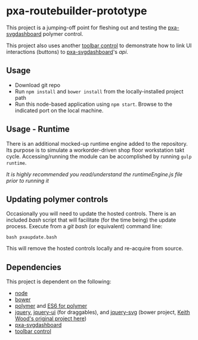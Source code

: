 # pxa-routebuilder-prototype

This project is a jumping-off point for fleshing out and testing the [pxa-svgdashboard](http://github.com/paelian/svg-dashboard) polymer control.

This project also uses another [toolbar control](http://github.com/paelian/dashboard-toolbar) to demonstrate how to link UI interactions (buttons) to [pxa-svgdashboard](http://github.com/paelian/svg-dashboard)'s *api*.

## Usage

- Download git repo
- Run `npm install` and `bower install` from the locally-installed project path
- Run this node-based application using `npm start`. Browse to the indicated port on the local machine.

## Usage - Runtime

There is an additional mocked-up runtime engine added to the repository. Its purpose is to simulate a workorder-driven shop floor workstation takt cycle. Accessing/running the module can be accomplished by running `gulp runtime`.

*It is highly recommended you read/understand the runtimeEngine.js file prior to running it* 

## Updating polymer controls

Occasionally you will need to update the hosted controls. There is an included *bash* script that will facilitate (for the time being) the update process. Execute from a *git bash* (or equivalent) command line:
```
bash pxaupdate.bash
```
This will remove the hosted controls locally and re-acquire from source.

## Dependencies

This project is dependent on the following:

- [node](https://nodejs.org)
- [bower](https://bower.io)
- [polymer](https://www.polymer-project.org/1.0/docs/about_10) and [ES6 for polymer](https://www.polymer-project.org/blog/es6)
- [jquery](https://jquery.com), [jquery-ui](https://jqueryui.com) (for draggables), and [jquery-svg](https://libraries.io/bower/jquery-svg) (bower project, [Keith Wood's original project here](http://keith-wood.name/svg.html))
- [pxa-svgdashboard](http://github.com/paelian/svg-dashboard)
- [toolbar control](http://github.com/paelian/dashboard-toolbar)
